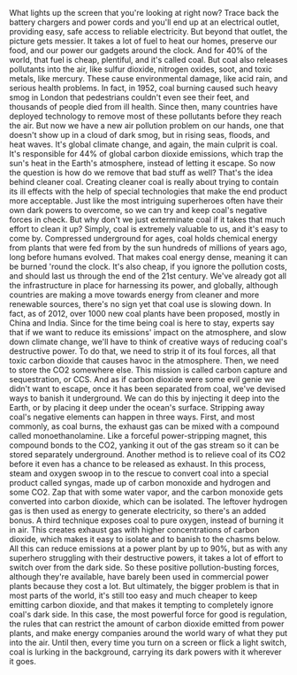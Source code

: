 
What lights up the screen 
that you&#39;re looking at right now?
Trace back 
the battery chargers and power cords
and you&#39;ll end up at an electrical outlet,
providing easy, safe access 
to reliable electricity.
But beyond that outlet, 
the picture gets messier.
It takes a lot of fuel to heat our homes,
preserve our food,
and our power our gadgets 
around the clock.
And for 40% of the world, 
that fuel is cheap, plentiful,
and it&#39;s called coal.
But coal also releases 
pollutants into the air,
like sulfur dioxide,
nitrogen oxides,
soot,
and toxic metals, like mercury.
These cause environmental damage,
like acid rain,
and serious health problems.
In fact, in 1952, coal burning 
caused such heavy smog in London
that pedestrians 
couldn&#39;t even see their feet,
and thousands of people died
from ill health.
Since then, many countries 
have deployed technology
to remove most of these pollutants 
before they reach the air.
But now we have a new 
air pollution problem on our hands,
one that doesn&#39;t show up 
in a cloud of dark smog,
but in rising seas,
floods,
and heat waves.
It&#39;s global climate change,
and again, the main culprit is coal.
It&#39;s responsible for 44%
of global carbon dioxide emissions,
which trap the sun&#39;s heat 
in the Earth&#39;s atmosphere,
instead of letting it escape.
So now the question is 
how do we remove that bad stuff as well?
That&#39;s the idea behind cleaner coal.
Creating cleaner coal is really about 
trying to contain its ill effects
with the help of special technologies
that make the end product more acceptable.
Just like the most intriguing superheroes
often have their own dark powers 
to overcome,
so we can try and keep 
coal&#39;s negative forces in check.
But why don&#39;t we just exterminate coal
if it takes that much effort
to clean it up?
Simply, coal is extremely valuable to us,
and it&#39;s easy to come by.
Compressed underground for ages,
coal holds chemical energy from plants
that were fed from by the sun 
hundreds of millions of years ago,
long before humans evolved.
That makes coal energy dense, 
meaning it can be burned &#39;round the clock.
It&#39;s also cheap, 
if you ignore the pollution costs,
and should last us 
through the end of the 21st century.
We&#39;ve already got all the infrastructure 
in place for harnessing its power,
and globally,
although countries are making a move
towards energy from
cleaner and more renewable sources,
there&#39;s no sign yet 
that coal use is slowing down.
In fact, as of 2012,
over 1000 new coal plants 
have been proposed,
mostly in China and India.
Since for the time being 
coal is here to stay,
experts say that if we want to reduce 
its emissions&#39; impact on the atmosphere,
and slow down climate change,
we&#39;ll have to think of creative ways 
of reducing coal&#39;s destructive power.
To do that, we need 
to strip it of its foul forces,
all that toxic carbon dioxide 
that causes havoc in the atmosphere.
Then, we need to store 
the CO2 somewhere else.
This mission is called 
carbon capture and sequestration,
or CCS.
And as if carbon dioxide were some 
evil genie we didn&#39;t want to escape,
once it has been separated from coal,
we&#39;ve devised ways 
to banish it underground.
We can do this by injecting it 
deep into the Earth,
or by placing it deep 
under the ocean&#39;s surface.
Stripping away coal&#39;s negative elements
can happen in three ways.
First, and most commonly,
as coal burns,
the exhaust gas can be mixed 
with a compound called monoethanolamine.
Like a forceful power-stripping magnet,
this compound bonds to the CO2,
yanking it out of the gas stream
so it can be stored 
separately underground.
Another method is 
to relieve coal of its CO2
before it even has a chance 
to be released as exhaust.
In this process, steam and oxygen 
swoop in to the rescue
to convert coal into a special 
product called syngas,
made up of carbon monoxide and hydrogen
and some CO2.
Zap that with some water vapor,
and the carbon monoxide 
gets converted into carbon dioxide,
which can be isolated.
The leftover hydrogen gas is then
used as energy to generate electricity,
so there&#39;s an added bonus.
A third technique 
exposes coal to pure oxygen,
instead of burning it in air.
This creates exhaust gas with higher 
concentrations of carbon dioxide,
which makes it easy to isolate 
and to banish to the chasms below.
All this can reduce emissions 
at a power plant by up to 90%,
but as with any superhero 
struggling with their destructive powers,
it takes a lot of effort 
to switch over from the dark side.
So these positive 
pollution-busting forces,
although they&#39;re available,
have barely been used 
in commercial power plants
because they cost a lot.
But ultimately, the bigger problem 
is that in most parts of the world,
it&#39;s still too easy and much cheaper 
to keep emitting carbon dioxide,
and that makes it tempting 
to completely ignore coal&#39;s dark side.
In this case, the most powerful 
force for good is regulation,
the rules that can restrict 
the amount of carbon dioxide
emitted from power plants,
and make energy companies 
around the world
wary of what they put into the air.
Until then,
every time you turn on a screen 
or flick a light switch,
coal is lurking in the background,
carrying its dark powers with it 
wherever it goes.
